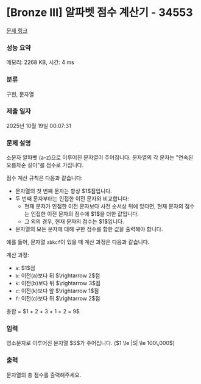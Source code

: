 # [Bronze III] 알파벳 점수 계산기 - 34553 

[문제 링크](https://www.acmicpc.net/problem/34553) 

### 성능 요약

메모리: 2268 KB, 시간: 4 ms

### 분류

구현, 문자열

### 제출 일자

2025년 10월 19일 00:07:31

### 문제 설명

<p>소문자 알파벳 (a-z)으로 이루어진 문자열이 주어집니다. 문자열의 각 문자는 "연속된 오름차순 길이"를 점수로 가집니다.</p>

<p>점수 계산 규칙은 다음과 같습니다:</p>

<ul>
<li>문자열의 첫 번째 문자는 항상 $1$점입니다.</li>
<li>두 번째 문자부터는 인접한 이전 문자와 비교합니다:
<ul>
<li>현재 문자가 인접한 이전 문자보다 사전 순서상 뒤에 있다면, 현재 문자의 점수는 인접한 이전 문자의 점수에 $1$을 더한 값입니다.</li>
<li>그 외의 경우, 현재 문자의 점수는 $1$입니다.</li>
</ul>
</li>
<li>문자열의 모든 문자에 대해 구한 점수를 합한 값을 출력해야 합니다.</li>
</ul>

<p>예를 들어, 문자열 <code>abkcf</code>이 있을 때 계산 과정은 다음과 같습니다.</p>

<p>계산 과정:</p>

<ul>
<li><code>a</code>: $1$점</li>
<li><code>b</code>: 이전(a)보다 뒤 $\rightarrow 2$점</li>
<li><code>k</code>: 이전(b)보다 뒤 $\rightarrow 3$점</li>
<li><code>c</code>: 이전(k)보다 앞 $\rightarrow 1$점</li>
<li><code>f</code>: 이전(c)보다 뒤 $\rightarrow 2$점</li>
</ul>

<p>총합 = $1 + 2 + 3 + 1 + 2 = 9$</p>

### 입력 

 <p>영소문자로 이루어진 문자열 $S$가 주어집니다. ($1 \le |S| \le 100\,000$)</p>

### 출력 

 <p>문자열의 총 점수를 출력해주세요.</p>

